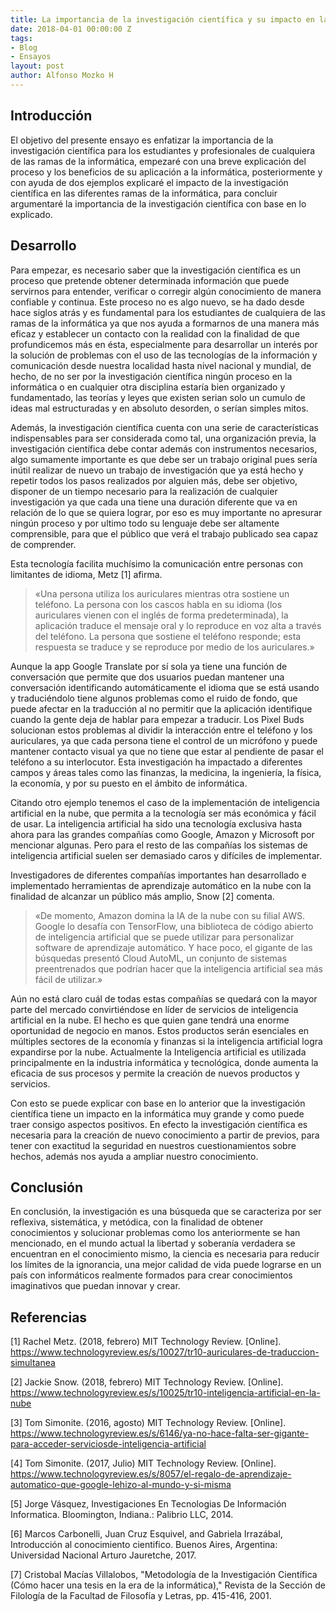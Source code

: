 ```yaml
---
title: La importancia de la investigación científica y su impacto en la informática
date: 2018-04-01 00:00:00 Z
tags:
- Blog
- Ensayos
layout: post
author: Alfonso Mozko H
---
```


## Introducción
El objetivo del presente ensayo es enfatizar la importancia de la investigación científica para los estudiantes y profesionales de cualquiera de las ramas de la informática, empezaré con una breve explicación del proceso y los beneficios de su aplicación a la informática, posteriormente y con ayuda de dos ejemplos explicaré el impacto de la investigación científica en las diferentes ramas de la informática, para concluir argumentaré la importancia de la investigación científica con base en lo explicado.

## Desarrollo
Para empezar, es necesario saber que la investigación científica es un proceso que pretende obtener determinada información que puede servirnos para entender, verificar o corregir algún conocimiento de manera confiable y continua. Este proceso no es algo nuevo, se ha dado desde hace siglos atrás y es fundamental para los estudiantes de cualquiera de las ramas de la informática ya que nos ayuda a formarnos de una manera más eficaz y establecer un contacto con la realidad con la finalidad de que profundicemos más en ésta, especialmente para desarrollar un interés por la solución de problemas con el uso de las tecnologías de la información y comunicación desde nuestra localidad hasta nivel nacional y mundial, de hecho, de no ser por la investigación científica ningún proceso en la informática o en cualquier otra disciplina estaría bien organizado y fundamentado, las teorías y leyes que existen serian solo un cumulo de ideas mal estructuradas y en absoluto desorden, o serían simples mitos.

Además, la investigación científica cuenta con una serie de características indispensables para ser considerada como tal, una organización previa, la investigación científica debe contar además con instrumentos necesarios, algo sumamente importante es que debe ser un trabajo original pues sería inútil realizar de nuevo un trabajo de investigación que ya está hecho y repetir todos los pasos realizados por alguien más, debe ser objetivo, disponer de un tiempo necesario para la realización de cualquier investigación ya que cada una tiene una duración diferente que va en relación de lo que se quiera lograr, por eso es muy importante no apresurar ningún proceso y por ultimo todo su lenguaje debe ser altamente comprensible, para que el público que verá el trabajo publicado sea capaz de comprender.

Esta tecnología facilita muchísimo la comunicación entre personas con limitantes de idioma, Metz [1] afirma.

> «Una persona utiliza los auriculares mientras otra sostiene un teléfono. La persona con los cascos habla en su idioma (los auriculares vienen con el inglés de forma predeterminada), la aplicación traduce el mensaje oral y lo reproduce en voz alta a través del teléfono. La persona que sostiene el teléfono responde; esta respuesta se traduce y se reproduce por medio de los auriculares.»

Aunque la app Google Translate por sí sola ya tiene una función de conversación que permite que dos usuarios puedan mantener una conversación identificando automáticamente el idioma que se está usando y traduciéndolo tiene algunos problemas como el ruido de fondo, que puede afectar en la traducción al no permitir que la aplicación identifique cuando la gente deja de hablar para empezar a traducir. Los Pixel Buds solucionan estos problemas al dividir la interacción entre el teléfono y los auriculares, ya que cada persona tiene el control de un micrófono y puede mantener contacto visual ya que no tiene que estar al pendiente de pasar el teléfono a su interlocutor. Esta investigación ha impactado a diferentes campos y áreas tales como las finanzas, la medicina, la ingeniería, la física, la economía, y por su puesto en el ámbito de informática.

Citando otro ejemplo tenemos el caso de la implementación de inteligencia artificial en la nube, que permita a la tecnología ser más económica y fácil de usar. La inteligencia artificial ha sido una tecnología exclusiva hasta ahora para las grandes compañías como Google, Amazon y Microsoft por mencionar algunas. Pero para el resto de las compañías los sistemas de inteligencia artificial suelen ser demasiado caros y difíciles de implementar.

Investigadores de diferentes compañías importantes han desarrollado e implementado herramientas de aprendizaje automático en la nube con la finalidad de alcanzar un público más amplio, Snow [2] comenta. 

> «De momento, Amazon domina la IA de la nube con su filial AWS. Google lo desafía con TensorFlow, una biblioteca de código abierto de inteligencia artificial que se puede utilizar para personalizar software de aprendizaje automático. Y hace poco, el gigante de las búsquedas presentó Cloud AutoML, un conjunto de sistemas preentrenados que podrían hacer que la inteligencia artificial sea más fácil de utilizar.»

Aún no está claro cuál de todas estas compañías se quedará con la mayor parte del mercado convirtiéndose en líder de servicios de inteligencia artificial en la nube. El hecho es que quien gane tendrá una enorme oportunidad de negocio en manos. Estos productos serán esenciales en múltiples sectores de la economía y finanzas si la inteligencia artificial logra expandirse por la nube. Actualmente la Inteligencia artificial es utilizada principalmente en la industria informática y tecnológica, donde aumenta la eficacia de sus procesos y permite la creación de nuevos productos y servicios.

Con esto se puede explicar con base en lo anterior que la investigación científica tiene un impacto en la informática muy grande y como puede traer consigo aspectos positivos. En efecto la investigación científica es necesaria para la creación de nuevo conocimiento a partir de previos, para tener con exactitud la seguridad en nuestros cuestionamientos sobre hechos, además nos ayuda a ampliar nuestro conocimiento.

## Conclusión

En conclusión, la investigación es una búsqueda que se caracteriza por ser reflexiva,  sistemática, y metódica, con la finalidad de obtener conocimientos y solucionar problemas como los anteriormente se han mencionado, en el mundo actual la libertad y soberanía verdadera  se encuentran en el conocimiento mismo, la ciencia es necesaria para reducir los límites de la ignorancia, una mejor calidad de vida puede lograrse en un país con informáticos realmente formados para crear conocimientos imaginativos que puedan innovar y crear.

## Referencias

[1] Rachel Metz. (2018, febrero) MIT Technology Review. [Online]. <https://www.technologyreview.es/s/10027/tr10-auriculares-de-traduccion-simultanea>

[2] Jackie Snow. (2018, febrero) MIT Technology Review. [Online]. <https://www.technologyreview.es/s/10025/tr10-inteligencia-artificial-en-la-nube>

[3] Tom Simonite. (2016, agosto) MIT Technology Review. [Online]. <https://www.technologyreview.es/s/6146/ya-no-hace-falta-ser-gigante-para-acceder-serviciosde-inteligencia-artificial>

[4] Tom Simonite. (2017, Julio) MIT Technology Review. [Online]. <https://www.technologyreview.es/s/8057/el-regalo-de-aprendizaje-automatico-que-google-lehizo-al-mundo-y-si-misma>

[5] Jorge Vásquez, Investigaciones En Tecnologias De Información Informatica. Bloomington, Indiana.: Palibrio LLC, 2014.

[6] Marcos Carbonelli, Juan Cruz Esquivel, and Gabriela Irrazábal, Introducción al conocimiento cientifico. Buenos Aires, Argentina: Universidad Nacional Arturo Jauretche, 2017.
 
[7] Cristobal Macías Villalobos, "Metodología de la Investigación Científica (Cómo hacer una tesis en la era de la informática)," Revista de la Sección de Filología de la Facultad de Filosofía y Letras, pp. 415-416, 2001.
